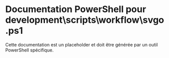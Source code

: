 # Documentation PowerShell pour development\scripts\workflow\svgo.ps1

Cette documentation est un placeholder et doit être générée par un outil PowerShell spécifique.
